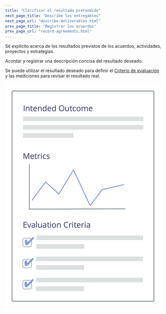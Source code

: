 ```yaml
---
title: "Clarificar el resultado pretendido"
next_page_title: "Describe los entregables"
next_page_url: "describe-deliverables.html"
prev_page_title: "Registrar los acuerdos"
prev_page_url: "record-agreements.html"
---
```



<div class="card summary"><div class="card-body">Sé explícito acerca de los resultados previstos de los acuerdos, actividades, proyectos y estrategias.
</div></div>

Acordar y registrar una descripción concisa del resultado deseado.

Se puede utilizar el resultado deseado para definir el [Criterio de evaluación](evaluation-criteria.html) y las mediciones para revisar el resultado real.

![Resultado pretendido, y criterios de evaluación](img/templates/outcome-and-criteria.png)